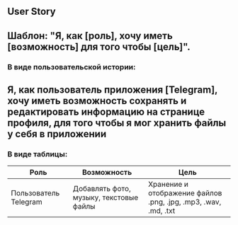 ## User Story ##
Шаблон: "Я, как [роль], хочу иметь [возможность] для того чтобы [цель]".
---
### В виде пользовательской истории:
Я, как пользователь приложения [Telegram], хочу иметь возможность сохранять и редактировать информацию на странице профиля,
для того чтобы я мог хранить файлы у себя в приложении
---
### В виде таблицы:
| Роль | Возможность | Цель |
|-----------|-----------|-----------|
| Пользователь Telegram | Добавлять фото, музыку, текстовые файлы | Хранение и отображение файлов .png, .jpg, .mp3, .wav, .md, .txt |
